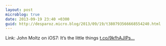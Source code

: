```yaml
---
layout: post
microblog: true
date: 2013-09-19 23:40 +0300
guid: http://desparoz.micro.blog/2013/09/19/t380793566668554240.html
---
```

Link: John Moltz on iOS7: It’s the little things [t.co/9kfhAJIPs...](http://t.co/9kfhAJIPs8)
